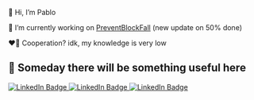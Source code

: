 👋 Hi, I’m Pablo

🔭 I’m currently working on [PreventBlockFall](https://github.com/Tioplaya/PreventBlockFall) (new update on 50% done)

❤️‍🔥 Cooperation? idk, my knowledge is very low

🪽 Someday there will be something useful here
------
<div id="badges">
  <a href="https://discord.gg/C3kzKrxw34">
<img src="https://img.shields.io/badge/discord-black?logo=discord&logoColor=discord-violet&link=https%3A%2F%2Fdiscord.gg%2FC3kzKrxw34" alt="LinkedIn Badge"/>
    </a>
      <a href="https://www.spigotmc.org/members/firecs.967319/">
<img src="https://img.shields.io/badge/spigotmc-black?logo=spigotmc&logoColor=spigot-yellow&link=https%3A%2F%2Fwww.spigotmc.org%2Fmembers%2Ffirecs.967319%2F" alt="LinkedIn Badge"/>
    </a>
  <a href="https://modrinth.com/user/Tioplaya">
<img src="https://img.shields.io/badge/modrinth-black?logo=modrinth&logoColor=modrinth-green&link=https%3A%2F%2Fmodrinth.com%2Fuser%2FTioplaya" alt="LinkedIn Badge"/>
    </a>
</div>
